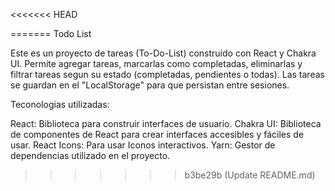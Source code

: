 <<<<<<< HEAD



=======
Todo List

Este es un proyecto de tareas (To-Do-List) construido con React y Chakra UI. Permite agregar tareas, marcarlas como completadas, eliminarlas y filtrar tareas segun su estado (completadas, pendientes o todas). Las tareas se guardan en el "LocalStorage" para que persistan entre sesiones.

Teconologias utilizadas:

React: Biblioteca para construir interfaces de usuario.
Chakra UI: Biblioteca de componentes de React para crear interfaces accesibles y fáciles de usar.
React Icons: Para usar Iconos interactivos.
Yarn: Gestor de dependencias utilizado en el proyecto.



>>>>>>> b3be29b (Update README.md)
